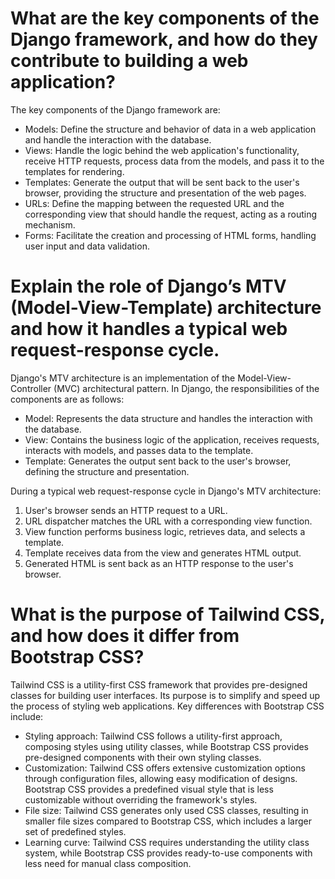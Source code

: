 # What are the key components of the Django framework, and how do they contribute to building a web application?

The key components of the Django framework are:

- Models: Define the structure and behavior of data in a web application and handle the interaction with the database.
- Views: Handle the logic behind the web application's functionality, receive HTTP requests, process data from the models, and pass it to the templates for rendering.
- Templates: Generate the output that will be sent back to the user's browser, providing the structure and presentation of the web pages.
- URLs: Define the mapping between the requested URL and the corresponding view that should handle the request, acting as a routing mechanism.
- Forms: Facilitate the creation and processing of HTML forms, handling user input and data validation.

# Explain the role of Django’s MTV (Model-View-Template) architecture and how it handles a typical web request-response cycle.

Django's MTV architecture is an implementation of the Model-View-Controller (MVC) architectural pattern. In Django, the responsibilities of the components are as follows:

- Model: Represents the data structure and handles the interaction with the database.
- View: Contains the business logic of the application, receives requests, interacts with models, and passes data to the template.
- Template: Generates the output sent back to the user's browser, defining the structure and presentation.

During a typical web request-response cycle in Django's MTV architecture:

1. User's browser sends an HTTP request to a URL.
2. URL dispatcher matches the URL with a corresponding view function.
3. View function performs business logic, retrieves data, and selects a template.
4. Template receives data from the view and generates HTML output.
5. Generated HTML is sent back as an HTTP response to the user's browser.

# What is the purpose of Tailwind CSS, and how does it differ from Bootstrap CSS?

Tailwind CSS is a utility-first CSS framework that provides pre-designed classes for building user interfaces. Its purpose is to simplify and speed up the process of styling web applications. Key differences with Bootstrap CSS include:

- Styling approach: Tailwind CSS follows a utility-first approach, composing styles using utility classes, while Bootstrap CSS provides pre-designed components with their own styling classes.
- Customization: Tailwind CSS offers extensive customization options through configuration files, allowing easy modification of designs. Bootstrap CSS provides a predefined visual style that is less customizable without overriding the framework's styles.
- File size: Tailwind CSS generates only used CSS classes, resulting in smaller file sizes compared to Bootstrap CSS, which includes a larger set of predefined styles.
- Learning curve: Tailwind CSS requires understanding the utility class system, while Bootstrap CSS provides ready-to-use components with less need for manual class composition.
